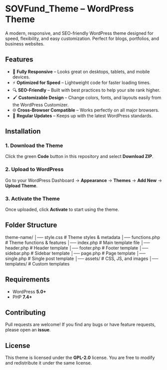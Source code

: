# SOVFund_Theme – WordPress Theme
A modern, responsive, and SEO-friendly WordPress theme designed for speed, flexibility, and easy customization. Perfect for blogs, portfolios, and business websites.

## Features
- 🎨 **Fully Responsive** – Looks great on desktops, tablets, and mobile devices.  
- ⚡ **Optimized for Speed** – Lightweight code for faster loading times.  
- 🔍 **SEO-Friendly** – Built with best practices to help your site rank higher.  
- 🖌️ **Customizable Design** – Change colors, fonts, and layouts easily from the WordPress Customizer.  
- 🌐 **Cross-Browser Compatible** – Works perfectly on all major browsers.  
- 🔄 **Regular Updates** – Keeps up with the latest WordPress standards.  

## Installation
### 1. Download the Theme
Click the green **Code** button in this repository and select **Download ZIP**.

### 2. Upload to WordPress
Go to your WordPress Dashboard → **Appearance** → **Themes** → **Add New** → **Upload Theme**.

### 3. Activate the Theme
Once uploaded, click **Activate** to start using the theme.

## Folder Structure
theme-name/
│── style.css # Theme styles & metadata
│── functions.php # Theme functions & features
│── index.php # Main template file
│── header.php # Header template
│── footer.php # Footer template
│── sidebar.php # Sidebar template
│── page.php # Page template
│── single.php # Single post template
│── assets/ # CSS, JS, and images
│── templates/ # Custom templates


## Requirements
- WordPress **5.0+**  
- PHP **7.4+**  

## Contributing
Pull requests are welcome! If you find any bugs or have feature requests, please open an **issue**.

## License
This theme is licensed under the **GPL-2.0** license. You are free to modify and redistribute it under the same license.
